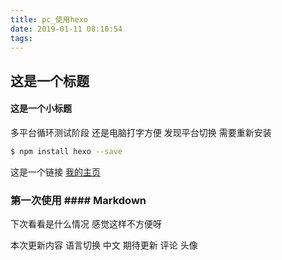 ```yaml
---
title: pc_使用hexo
date: 2019-01-11 08:10:54
tags:
---
```

## 这是一个标题
#### 这是一个小标题

多平台循环测试阶段
还是电脑打字方便
发现平台切换 需要重新安装 
``` bash
$ npm install hexo --save      
```

这是一个链接 [我的主页](https://love77class.github.io)
### 第一次使用 #### Markdown 
下次看看是什么情况  感觉这样不方便呀
<!--more-->

本次更新内容 语言切换 中文 
期待更新 评论 头像 
